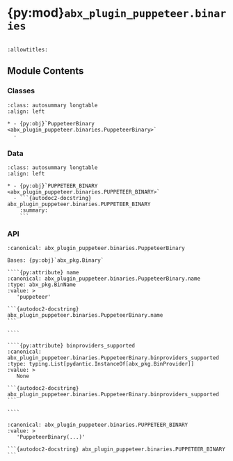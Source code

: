 # {py:mod}`abx_plugin_puppeteer.binaries`

```{py:module} abx_plugin_puppeteer.binaries
```

```{autodoc2-docstring} abx_plugin_puppeteer.binaries
:allowtitles:
```

## Module Contents

### Classes

````{list-table}
:class: autosummary longtable
:align: left

* - {py:obj}`PuppeteerBinary <abx_plugin_puppeteer.binaries.PuppeteerBinary>`
  -
````

### Data

````{list-table}
:class: autosummary longtable
:align: left

* - {py:obj}`PUPPETEER_BINARY <abx_plugin_puppeteer.binaries.PUPPETEER_BINARY>`
  - ```{autodoc2-docstring} abx_plugin_puppeteer.binaries.PUPPETEER_BINARY
    :summary:
    ```
````

### API

`````{py:class} PuppeteerBinary(/, **data: typing.Any)
:canonical: abx_plugin_puppeteer.binaries.PuppeteerBinary

Bases: {py:obj}`abx_pkg.Binary`

````{py:attribute} name
:canonical: abx_plugin_puppeteer.binaries.PuppeteerBinary.name
:type: abx_pkg.BinName
:value: >
   'puppeteer'

```{autodoc2-docstring} abx_plugin_puppeteer.binaries.PuppeteerBinary.name
```

````

````{py:attribute} binproviders_supported
:canonical: abx_plugin_puppeteer.binaries.PuppeteerBinary.binproviders_supported
:type: typing.List[pydantic.InstanceOf[abx_pkg.BinProvider]]
:value: >
   None

```{autodoc2-docstring} abx_plugin_puppeteer.binaries.PuppeteerBinary.binproviders_supported
```

````

`````

````{py:data} PUPPETEER_BINARY
:canonical: abx_plugin_puppeteer.binaries.PUPPETEER_BINARY
:value: >
   'PuppeteerBinary(...)'

```{autodoc2-docstring} abx_plugin_puppeteer.binaries.PUPPETEER_BINARY
```

````
